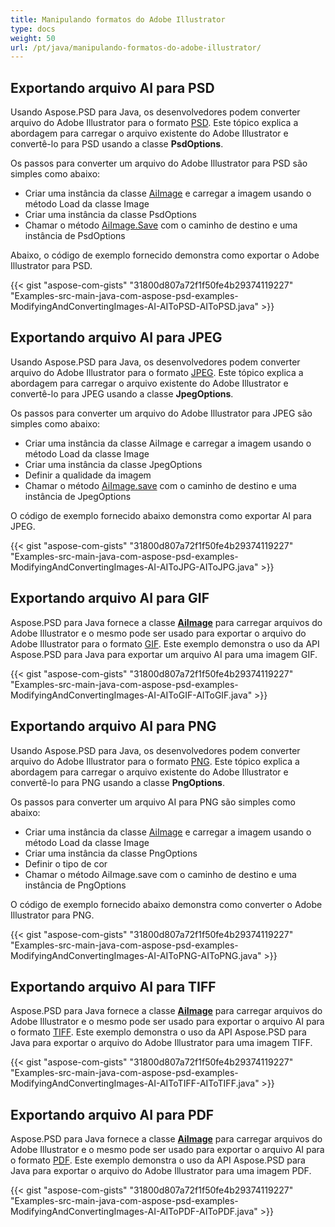 ```yaml
---
title: Manipulando formatos do Adobe Illustrator
type: docs
weight: 50
url: /pt/java/manipulando-formatos-do-adobe-illustrator/
---
```


## **Exportando arquivo AI para PSD**
Usando Aspose.PSD para Java, os desenvolvedores podem converter arquivo do Adobe Illustrator para o formato [PSD](https://wiki.fileformat.com/image/psd/). Este tópico explica a abordagem para carregar o arquivo existente do Adobe Illustrator e convertê-lo para PSD usando a classe **PsdOptions**.

Os passos para converter um arquivo do Adobe Illustrator para PSD são simples como abaixo:

- Criar uma instância da classe [AiImage](https://reference.aspose.com/java/psd/com.aspose.psd.fileformats.ai/AiImage) e carregar a imagem usando o método Load da classe Image
- Criar uma instância da classe PsdOptions
- Chamar o método [AiImage.Save](https://reference.aspose.com/java/psd/com.aspose.psd/Image#save--) com o caminho de destino e uma instância de PsdOptions 

Abaixo, o código de exemplo fornecido demonstra como exportar o Adobe Illustrator para PSD.

{{< gist "aspose-com-gists" "31800d807a72f1f50fe4b29374119227" "Examples-src-main-java-com-aspose-psd-examples-ModifyingAndConvertingImages-AI-AIToPSD-AIToPSD.java" >}}

## **Exportando arquivo AI para JPEG**
Usando Aspose.PSD para Java, os desenvolvedores podem converter arquivo do Adobe Illustrator para o formato [JPEG](https://wiki.fileformat.com/image/jpeg/). Este tópico explica a abordagem para carregar o arquivo existente do Adobe Illustrator e convertê-lo para JPEG usando a classe **JpegOptions**.

Os passos para converter um arquivo do Adobe Illustrator para JPEG são simples como abaixo:

- Criar uma instância da classe AiImage e carregar a imagem usando o método Load da classe Image
- Criar uma instância da classe JpegOptions
- Definir a qualidade da imagem
- Chamar o método [AiImage.save](https://reference.aspose.com/java/psd/com.aspose.psd.fileformats.ai/AiImage) com o caminho de destino e uma instância de JpegOptions 

O código de exemplo fornecido abaixo demonstra como exportar AI para JPEG.

{{< gist "aspose-com-gists" "31800d807a72f1f50fe4b29374119227" "Examples-src-main-java-com-aspose-psd-examples-ModifyingAndConvertingImages-AI-AIToJPG-AIToJPG.java" >}}

## **Exportando arquivo AI para GIF**
Aspose.PSD para Java fornece a classe [**AiImage**](https://reference.aspose.com/java/psd/com.aspose.psd.fileformats.ai/AiImage) para carregar arquivos do Adobe Illustrator e o mesmo pode ser usado para exportar o arquivo do Adobe Illustrator para o formato [GIF](https://wiki.fileformat.com/image/gif/). Este exemplo demonstra o uso da API Aspose.PSD para Java para exportar um arquivo AI para uma imagem GIF.

{{< gist "aspose-com-gists" "31800d807a72f1f50fe4b29374119227" "Examples-src-main-java-com-aspose-psd-examples-ModifyingAndConvertingImages-AI-AIToGIF-AIToGIF.java" >}}

## **Exportando arquivo AI para PNG**
Usando Aspose.PSD para Java, os desenvolvedores podem converter arquivo do Adobe Illustrator para o formato [PNG](https://wiki.fileformat.com/image/png/). Este tópico explica a abordagem para carregar o arquivo existente do Adobe Illustrator e convertê-lo para PNG usando a classe **PngOptions**.

Os passos para converter um arquivo AI para PNG são simples como abaixo:

- Criar uma instância da classe [AiImage](https://reference.aspose.com/java/psd/com.aspose.psd.fileformats.ai/AiImage) e carregar a imagem usando o método Load da classe Image
- Criar uma instância da classe PngOptions
- Definir o tipo de cor
- Chamar o método AiImage.save com o caminho de destino e uma instância de PngOptions 

O código de exemplo fornecido abaixo demonstra como converter o Adobe Illustrator para PNG.

{{< gist "aspose-com-gists" "31800d807a72f1f50fe4b29374119227" "Examples-src-main-java-com-aspose-psd-examples-ModifyingAndConvertingImages-AI-AIToPNG-AIToPNG.java" >}}

## **Exportando arquivo AI para TIFF**
Aspose.PSD para Java fornece a classe [**AiImage**](https://reference.aspose.com/java/psd/com.aspose.psd.fileformats.ai/AiImage) para carregar arquivos do Adobe Illustrator e o mesmo pode ser usado para exportar o arquivo AI para o formato [TIFF](https://wiki.fileformat.com/image/tiff). Este exemplo demonstra o uso da API Aspose.PSD para Java para exportar o arquivo do Adobe Illustrator para uma imagem TIFF.

{{< gist "aspose-com-gists" "31800d807a72f1f50fe4b29374119227" "Examples-src-main-java-com-aspose-psd-examples-ModifyingAndConvertingImages-AI-AIToTIFF-AIToTIFF.java" >}}



## **Exportando arquivo AI para PDF**
Aspose.PSD para Java fornece a classe [**AiImage**](https://reference.aspose.com/java/psd/com.aspose.psd.fileformats.ai/AiImage) para carregar arquivos do Adobe Illustrator e o mesmo pode ser usado para exportar o arquivo AI para o formato [PDF](https://docs.fileformat.com/pdf/). Este exemplo demonstra o uso da API Aspose.PSD para Java para exportar o arquivo do Adobe Illustrator para uma imagem PDF.

{{< gist "aspose-com-gists" "31800d807a72f1f50fe4b29374119227" "Examples-src-main-java-com-aspose-psd-examples-ModifyingAndConvertingImages-AI-AIToPDF-AIToPDF.java" >}}
